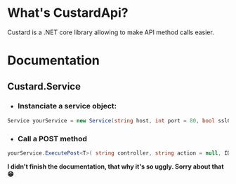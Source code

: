 # What's CustardApi?
Custard is a .NET core library allowing to make API method calls easier.

# Documentation

## Custard.Service
- ### Instanciate a service object:

```C#
Service yourService = new Service(string host, int port = 80, bool sslCertificate = false); 
```

- ### Call a POST method

```C#
yourService.ExecutePost<T>( string controller, string action = null, IDictionary<string, string> headers = null, string jsonBody = null, string[] parameters = null)
```




**I didn't finish the documentation, that why it's so uggly. Sorry about that 😁**
